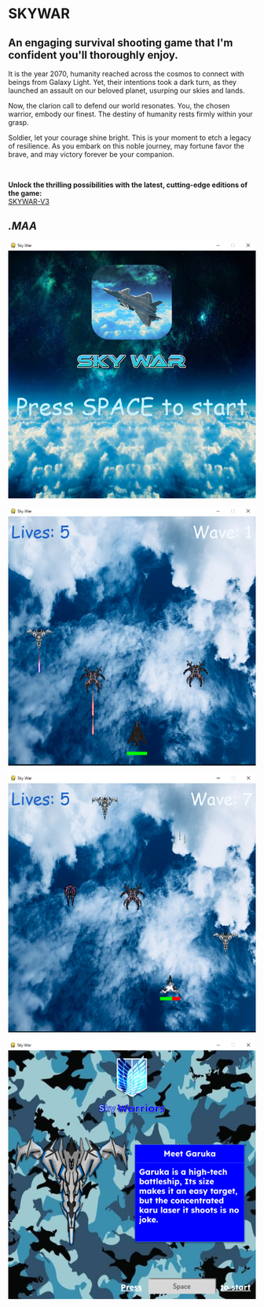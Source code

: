 # SKYWAR

## An engaging survival shooting game that I'm confident you'll thoroughly enjoy.

It is the year 2070, humanity reached across the cosmos to connect with beings from Galaxy Light. Yet, their intentions took a dark turn, as they launched an assault on our beloved planet, usurping our skies and lands.

Now, the clarion call to defend our world resonates. You, the chosen warrior, embody our finest. The destiny of humanity rests firmly within your grasp.

Soldier, let your courage shine bright. This is your moment to etch a legacy of resilience. As you embark on this noble journey, may fortune favor the brave, and may victory forever be your companion.

<br/>

**Unlock the thrilling possibilities with the latest, cutting-edge editions of the game:**
<br/>
[SKYWAR-V3](https://github.com/MA-Abahmane/SKYWAR/tree/SKYWAR-V3)

*.MAA*
---

![img](https://github.com/MA-Abahmane/SKYWAR/blob/SKYWAR-V2/images/main-V2.png)

![img](https://github.com/MA-Abahmane/SKYWAR/blob/SKYWAR-V2/images/inGameI-V2.png)

![img](https://github.com/MA-Abahmane/SKYWAR/blob/SKYWAR-V2/images/inGameII-V2.png)

![img](https://github.com/MA-Abahmane/SKYWAR/blob/SKYWAR-V2/images/slides-V2.png)




